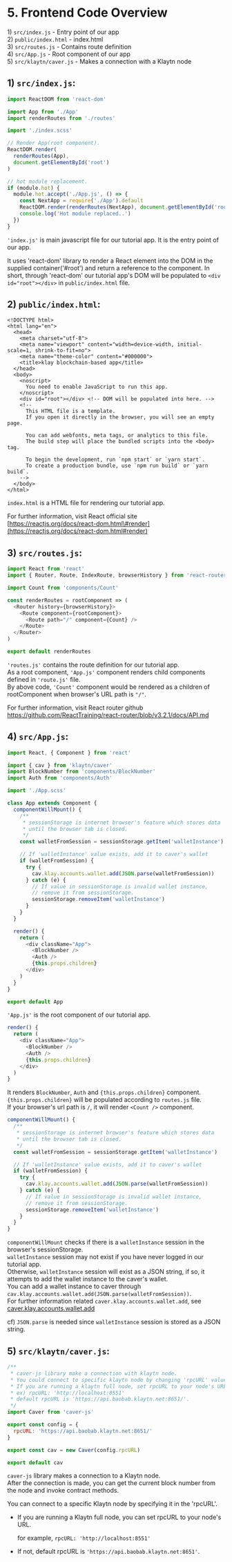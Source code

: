 # 5. Frontend Code Overview

1\) `src/index.js` - Entry point of our app  
2\) `public/index.html` - index.html  
3\) `src/routes.js` - Contains route definition  
4\) `src/App.js` - Root component of our app  
5\) `src/klaytn/caver.js` - Makes a connection with a Klaytn node

## 1\) `src/index.js`:

```javascript
import ReactDOM from 'react-dom'

import App from './App'
import renderRoutes from './routes'

import './index.scss'

// Render App(root component).
ReactDOM.render(
  renderRoutes(App),
  document.getElementById('root')
)

// hot module replacement.
if (module.hot) {
  module.hot.accept('./App.js', () => {
    const NextApp = require('./App').default
    ReactDOM.render(renderRoutes(NextApp), document.getElementById('root'))
    console.log('Hot module replaced..')
  })
}
```

`'index.js'` is main javascript file for our tutorial app. It is the entry point of our app.

It uses 'react-dom' library to render a React element into the DOM in the supplied container\('\#root'\) and return a reference to the component. In short, through 'react-dom' our tutorial app's DOM will be populated to `<div id="root"></div>` in `public/index.html` file.

## 2\) `public/index.html`:

```markup
<!DOCTYPE html>
<html lang="en">
  <head>
    <meta charset="utf-8">
    <meta name="viewport" content="width=device-width, initial-scale=1, shrink-to-fit=no">
    <meta name="theme-color" content="#000000">
    <title>klay blockchain-based app</title>
  </head>
  <body>
    <noscript>
      You need to enable JavaScript to run this app.
    </noscript>
    <div id="root"></div> <!-- DOM will be populated into here. -->
    <!--
      This HTML file is a template.
      If you open it directly in the browser, you will see an empty page.

      You can add webfonts, meta tags, or analytics to this file.
      The build step will place the bundled scripts into the <body> tag.

      To begin the development, run `npm start` or `yarn start`.
      To create a production bundle, use `npm run build` or `yarn build`.
    -->
  </body>
</html>
```

`index.html` is a HTML file for rendering our tutorial app.

For further information, visit React official site [https://reactjs.org/docs/react-dom.html\#render](https://reactjs.org/docs/react-dom.html#render)

## 3\) `src/routes.js`:

```javascript
import React from 'react'
import { Router, Route, IndexRoute, browserHistory } from 'react-router'

import Count from 'components/Count'

const renderRoutes = rootComponent => (
  <Router history={browserHistory}>
    <Route component={rootComponent}>
      <Route path="/" component={Count} />
    </Route>
  </Router>
)

export default renderRoutes
```

`'routes.js'` contains the route definition for our tutorial app.  
As a root component, `'App.js'` component renders child components defined in `'route.js'` file.  
By above code, `'Count'` component would be rendered as a children of rootComponent when browser's URL path is `"/"`.

For further information, visit React router github <https://github.com/ReactTraining/react-router/blob/v3.2.1/docs/API.md>

## 4\) `src/App.js`:

```javascript
import React, { Component } from 'react'

import { cav } from 'klaytn/caver'
import BlockNumber from 'components/BlockNumber'
import Auth from 'components/Auth'

import './App.scss'

class App extends Component {
  componentWillMount() {
    /**
     * sessionStorage is internet browser's feature which stores data
     * until the browser tab is closed.
     */
    const walletFromSession = sessionStorage.getItem('walletInstance')

    // If 'walletInstance' value exists, add it to caver's wallet
    if (walletFromSession) {
      try {
        cav.klay.accounts.wallet.add(JSON.parse(walletFromSession))
      } catch (e) {
        // If value in sessionStorage is invalid wallet instance,
        // remove it from sessionStorage.
        sessionStorage.removeItem('walletInstance')
      }
    }
  }

  render() {
    return (
      <div className="App">
        <BlockNumber />
        <Auth />
        {this.props.children}
      </div>
    )
  }
}

export default App
```

`'App.js'` is the root component of our tutorial app.

```javascript
render() {
  return (
    <div className="App">
      <BlockNumber />
      <Auth />
      {this.props.children}
    </div>
  )
}
```

It renders `BlockNumber`, `Auth` and `{this.props.children}` component.  
`{this.props.children}` will be populated according to `routes.js` file.  
If your browser's url path is `/`, it will render `<Count />` component.

```javascript
componentWillMount() {
  /**
   * sessionStorage is internet browser's feature which stores data
   * until the browser tab is closed.
   */
  const walletFromSession = sessionStorage.getItem('walletInstance')

  // If 'walletInstance' value exists, add it to caver's wallet
  if (walletFromSession) {
    try {
      cav.klay.accounts.wallet.add(JSON.parse(walletFromSession))
    } catch (e) {
      // If value in sessionStorage is invalid wallet instance,
      // remove it from sessionStorage.
      sessionStorage.removeItem('walletInstance')
    }
  }
}
```

`componentWillMount` checks if there is a `walletInstance` session in the browser's sessionStorage.  
`walletInstance` session may not exist if you have never logged in our tutorial app.  
Otherwise, `walletInstance` session will exist as a JSON string, if so, it attempts to add the wallet instance to the caver's wallet.  
You can add a wallet instance to caver through `cav.klay.accounts.wallet.add(JSON.parse(walletFromSession))`.  
For further information related `caver.klay.accounts.wallet.add`, see [caver.klay.accounts.wallet.add](https://docs.klaytn.com/sdk/caverjs/caver.klay.accounts#wallet-add)

cf\) `JSON.parse` is needed since `walletInstance` session is stored as a JSON string.

## 5\) `src/klaytn/caver.js`:

```javascript
/**
 * caver-js library make a connection with klaytn node.
 * You could connect to specific klaytn node by changing 'rpcURL' value.
 * If you are running a klaytn full node, set rpcURL to your node's URL.
 * ex) rpcURL: 'http://localhost:8551'
 * default rpcURL is 'https://api.baobab.klaytn.net:8651/'.
 */
import Caver from 'caver-js'

export const config = {
  rpcURL: 'https://api.baobab.klaytn.net:8651/'
}

export const cav = new Caver(config.rpcURL)

export default cav
```

`caver-js` library makes a connection to a Klaytn node.  
After the connection is made, you can get the current block number from the node and invoke contract methods.

You can connect to a specific Klaytn node by specifying it in the 'rpcURL'.

* If you are running a Klaytn full node, you can set rpcURL to your node's URL.
    
    for example, `rpcURL: 'http://localhost:8551'`

* If not, default rpcURL is `'https://api.baobab.klaytn.net:8651'`.